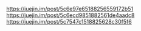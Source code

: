 https://juejin.im/post/5c6e97e65188256559172b51
https://juejin.im/post/5c6ecd9851882561de4aadc8
https://juejin.im/post/5c7547c1518825628c30f5f6